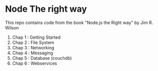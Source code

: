 # Node The right way

This repo contains code from the book "Node.js the Right way" by Jim R. Wilson

1. Chap 1 : Getting Started
2. Chap 2 : File System
3. Chap 3 : Networking 
4. Chap 4 : Messaging
5. Chap 5 : Database (couchdb)
6. Chap 6 : Webservices
